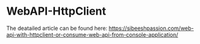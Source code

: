 # WebAPI-HttpClient

The deatailed article can be found here: https://sibeeshpassion.com/web-api-with-httpclient-or-consume-web-api-from-console-application/
